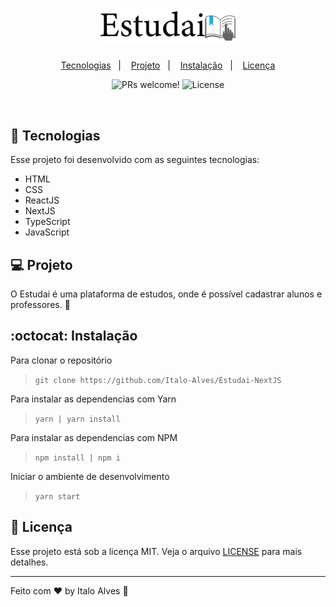 <h1 align="center">
  <img alt="Estudai" title="Estudai" src=".github/logoEstudai.svg" width="220px" />
</h1>

<p align="center">
  <a href="#-tecnologias">Tecnologias</a>&nbsp;&nbsp;&nbsp;|&nbsp;&nbsp;&nbsp;
  <a href="#-projeto">Projeto</a>&nbsp;&nbsp;&nbsp;|&nbsp;&nbsp;&nbsp;
  <a href="#octocat-instalação">Instalação</a>&nbsp;&nbsp;&nbsp;|&nbsp;&nbsp;&nbsp;
  <a href="#memo-licença">Licença</a>
</p>

<p align="center">
 <img src="https://img.shields.io/static/v1?label=PRs&message=welcome&color=49AA26&labelColor=000000" alt="PRs welcome!" />

  <img alt="License" src="https://img.shields.io/static/v1?label=license&message=MIT&color=49AA26&labelColor=000000">
</p>

<br>

<!-- <p align="center">
  <img alt="Estudai" src=".github/devfinances.png" width="100%">
</p> -->

## 🚀 Tecnologias

Esse projeto foi desenvolvido com as seguintes tecnologias:

- HTML
- CSS
- ReactJS
- NextJS
- TypeScript
- JavaScript

## 💻 Projeto

O Estudai é uma plataforma de estudos, onde é possível cadastrar alunos e professores. :blue_book:

## :octocat: Instalação

Para clonar o repositório

> `git clone https://github.com/Italo-Alves/Estudai-NextJS`

Para instalar as dependencias com Yarn

> `yarn | yarn install`

Para instalar as dependencias com NPM

> `npm install | npm i`

Iniciar o ambiente de desenvolvimento

> `yarn start`

## :memo: Licença

Esse projeto está sob a licença MIT. Veja o arquivo [LICENSE](LICENSE.md) para mais detalhes.

---

Feito com ♥ by Italo Alves :wave:
